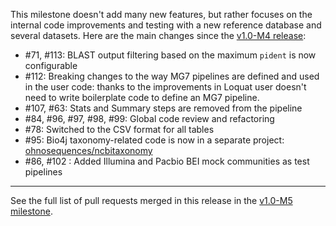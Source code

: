 This milestone doesn't add many new features, but rather focuses on the internal code improvements and testing with a new reference database and several datasets. Here are the main changes since the [v1.0-M4 release](https://github.com/ohnosequences/mg7/releases/tag/v1.0.0-M4):

* #71, #113: BLAST output filtering based on the maximum `pident` is now configurable
* #112: Breaking changes to the way MG7 pipelines are defined and used in the user code: thanks to the improvements in Loquat user doesn't need to write boilerplate code to define an MG7 pipeline.
* #107, #63: Stats and Summary steps are removed from the pipeline
* #84, #96, #97, #98, #99: Global code review and refactoring
* #78: Switched to the CSV format for all tables
* #95: Bio4j taxonomy-related code is now in a separate project: [ohnosequences/ncbitaxonomy](https://github.com/ohnosequences/ncbitaxonomy)
* #86, #102 : Added Illumina and Pacbio BEI mock communities as test pipelines

----

See the full list of pull requests merged in this release in the [v1.0-M5 milestone](https://github.com/ohnosequences/mg7/milestone/5?closed=1).
